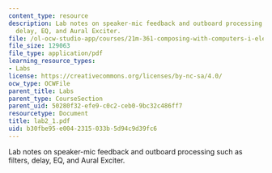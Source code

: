 ```yaml
---
content_type: resource
description: Lab notes on speaker-mic feedback and outboard processing such as filters,
  delay, EQ, and Aural Exciter.
file: /ol-ocw-studio-app/courses/21m-361-composing-with-computers-i-electronic-music-composition-spring-2008/b30fbe95e0042315033b5d94c9d39fc6_lab2_1.pdf
file_size: 129063
file_type: application/pdf
learning_resource_types:
- Labs
license: https://creativecommons.org/licenses/by-nc-sa/4.0/
ocw_type: OCWFile
parent_title: Labs
parent_type: CourseSection
parent_uid: 50280f32-efe9-c0c2-ceb0-9bc32c486ff7
resourcetype: Document
title: lab2_1.pdf
uid: b30fbe95-e004-2315-033b-5d94c9d39fc6
---
```

Lab notes on speaker-mic feedback and outboard processing such as filters, delay, EQ, and Aural Exciter.